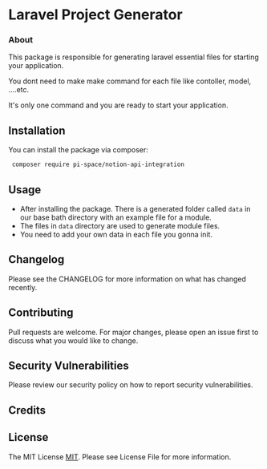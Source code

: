 # Laravel Project Generator
### About
This package is responsible for generating laravel essential files for starting your application. 

You dont need to make make command for each file like contoller, model, ....etc.

It's only one command and you are ready to start your application.

## Installation
You can install the package via composer:
```bash
 composer require pi-space/notion-api-integration
```

## Usage
- After installing the package. There is a generated folder called `data` in our base bath directory with an example file for a module.
- The files in `data` directory are used to generate module files. 
- You need to add your own data in each file you gonna init.

## Changelog
Please see the CHANGELOG for more information on what has changed recently.

## Contributing
Pull requests are welcome. For major changes, please open an issue first to discuss what you would like to change.
## Security Vulnerabilities
Please review our security policy on how to report security vulnerabilities.

## Credits

## License
The MIT License [MIT](https://choosealicense.com/licenses/mit/). Please see License File for more information.